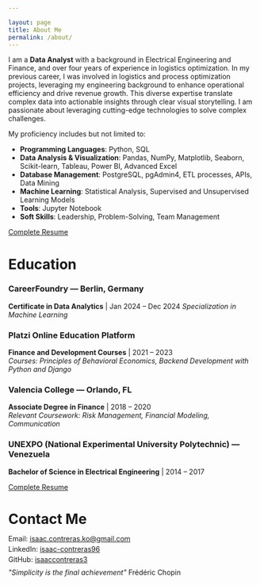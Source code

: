 ```yaml
---

layout: page  
title: About Me  
permalink: /about/  
---
```


I am a **Data Analyst** with a background in Electrical Engineering and Finance, and over four years of experience in logistics optimization. In my previous career, I was involved in logistics and process optimization projects, leveraging my engineering background to enhance operational efficiency and drive revenue growth. This diverse expertise translate complex data into actionable insights through clear visual storytelling. I am passionate about leveraging cutting-edge technologies to solve complex challenges.

My proficiency includes but not limited to:

- **Programming Languages**: Python, SQL
- **Data Analysis & Visualization**: Pandas, NumPy, Matplotlib, Seaborn, Scikit-learn, Tableau, Power BI, Advanced Excel
- **Database Management**: PostgreSQL, pgAdmin4, ETL processes, APIs, Data Mining
- **Machine Learning**: Statistical Analysis, Supervised and Unsupervised Learning Models
- **Tools**: Jupyter Notebook
- **Soft Skills**: Leadership, Problem-Solving, Team Management

[Complete Resume](https://u.pcloud.link/publink/show?code=XZkprJ5ZdLM6Qxc6tcFzEbEKTnQDo42P4QQk)

# Education

### CareerFoundry — Berlin, Germany  
**Certificate in Data Analytics** | Jan 2024 – Dec 2024
*Specialization in Machine Learning*

### Platzi Online Education Platform  
**Finance and Development Courses** | 2021 – 2023  
*Courses: Principles of Behavioral Economics, Backend Development with Python and Django*

### Valencia College — Orlando, FL  
**Associate Degree in Finance** | 2018 – 2020  
*Relevant Coursework: Risk Management, Financial Modeling, Communication*

### UNEXPO (National Experimental University Polytechnic) — Venezuela  
**Bachelor of Science in Electrical Engineering** | 2014 – 2017

[Complete Resume](https://u.pcloud.link/publink/show?code=XZkprJ5ZdLM6Qxc6tcFzEbEKTnQDo42P4QQk)

# Contact Me

<p style="line-height: 0.5;">
  Email:
  <a href="mailto:isaac.contreras.ko@gmail.com">isaac.contreras.ko@gmail.com</a>
</p>
<p style="line-height: 0.5;">
  LinkedIn:
  <a href="https://www.linkedin.com/in/isaac-contreras96/">isaac-contreras96</a>
</p>
<p style="line-height: 0.5;">
  GitHub:
  <a href="https://github.com/isaaccontreras3">isaaccontreras3</a>
</p>

*"Simplicity is the final achievement"*
Frédéric Chopin
